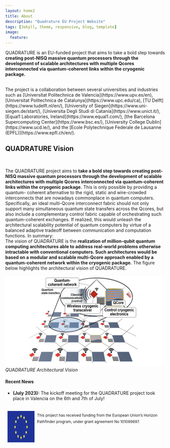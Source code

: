 ```yaml
---
layout: home2
title: About
description: "Quadrature EU Project Website"
tags: [Jekyll, theme, responsive, blog, template]
image: 
  feature: 
---
```

<!---

-->


QUADRATURE is an EU-funded project that aims to take a bold step towards **creating post-NISQ massive quantum processors through the development of scalable architectures with multiple Qcores interconnected via quantum-coherent links within the cryogenic package.**

<br />
The project is a collaboration between several universities and industries such as [Universitat Politechnica de Valencia](https://www.upv.es/en), [Universitat Politechnica de Catalunya](https://www.upc.edu/ca), [TU Delft](https://www.tudelft.nl/en/), [University of Siegen](https://www.uni-siegen.de/start/), [Universita Degli Studi di Catania](https://www.unict.it/), [Equal1 Laboratories, Ireland](https://www.equal1.com/), [the Barcelona Supercomputing Center](https://www.bsc.es/), [University College Dublin](https://www.ucd.ie/), and the [Ecole Polytechnique Federale de Lausanne (EPFL)](https://www.epfl.ch/en/). 


## QUADRATURE Vision
<br/>

The QUADRATURE project aims to **take a bold step towards creating post-NISQ massive quantum processors through the development of scalable architectures with multiple Qcores interconnected via quantum-coherent links within the cryogenic package.** This is only possible by providing a quantum- coherent alternative to the rigid, static and wire-crowded interconnects that are nowadays commonplace in quantum computers. Specifically, an ideal multi-Qcore interconnect fabric should not only support many simultaneous quantum state transfers across the Qcores, but also include a complementary control fabric capable of orchestrating such quantum-coherent exchanges. If realized, this would unleash the architectural scalability potential of quantum computers by virtue of a balanced adaptive tradeoff between communication and computation functions. In summary:
<br/>
The vision of QUADRATURE is the **realization of million-qubit quantum computing architectures able to address real-world problems otherwise intractable with conventional computers. Such architectures would be based on a modular and scalable multi-Qcore approach enabled by a quantum-coherent network within the cryogenic package.** The figure below highlights the architectural vision of QUADRATURE.
<br/>
<br/>
<img src="images/Qvision.png"/>
<br/>
*QUADRATURE Architectural Vision*

#### Recent News

+ **(July 2023):** The kickoff meeting for the QUADRATURE project took place in Valencia on the 6th and 7th of July!




<!---
-->

<br />
<img align="left" width="100" height="100" src="images/EU.png"/><sub> This project has received funding from the European Union’s Horizon Pathfinder program, under grant agreement No  101099697. </sub>

<br />

